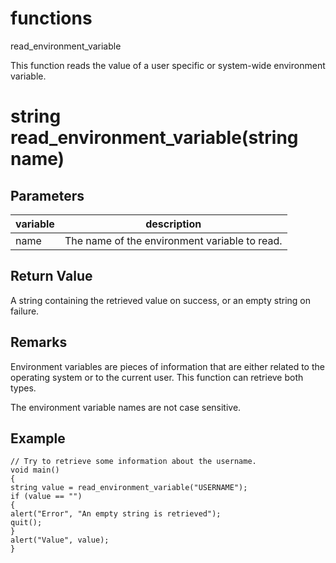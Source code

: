 # functions

read_environment_variable

  


This function reads the value of a user specific or system-wide environment variable.

# string read_environment_variable(string name)

## Parameters

variable| description  
---|---  
name | The name of the environment variable to read.  
  
## Return Value

A string containing the retrieved value on success, or an empty string on failure.

## Remarks

Environment variables are pieces of information that are either related to the operating system or to the current user. This function can retrieve both types.

The environment variable names are not case sensitive.

## Example
    
    
    // Try to retrieve some information about the username.
    void main()
    {
    string value = read_environment_variable("USERNAME");
    if (value == "")
    {
    alert("Error", "An empty string is retrieved");
    quit();
    }
    alert("Value", value);
    }
    
